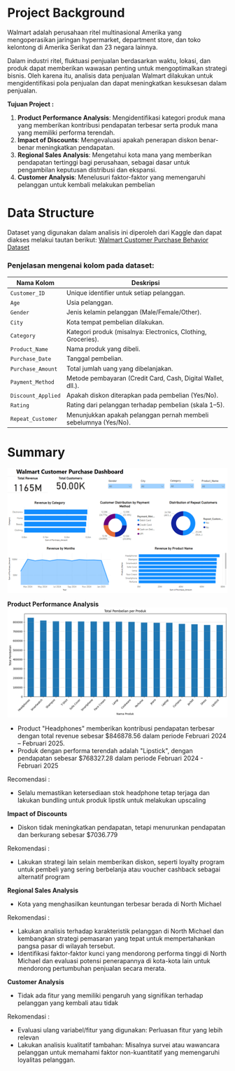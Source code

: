 # Project Background

Walmart adalah perusahaan ritel multinasional Amerika yang mengoperasikan jaringan hypermarket, department store, dan toko kelontong di Amerika Serikat dan 23 negara lainnya.

Dalam industri ritel, fluktuasi penjualan berdasarkan waktu, lokasi, dan produk dapat memberikan wawasan penting untuk mengoptimalkan strategi bisnis. Oleh karena itu, analisis data penjualan Walmart dilakukan untuk mengidentifikasi pola penjualan dan dapat meningkatkan kesuksesan dalam penjualan.

**Tujuan Project :**
1. **Product Performance Analysis**: Mengidentifikasi kategori produk mana yang memberikan kontribusi pendapatan terbesar serta produk mana yang
memiliki performa terendah.
2. **Impact of Discounts**: Mengevaluasi apakah penerapan diskon benar-benar meningkatkan pendapatan.
3. **Regional Sales Analysis**: Mengetahui kota mana yang memberikan pendapatan tertinggi bagi perusahaan, sebagai dasar untuk pengambilan
keputusan distribusi dan ekspansi.
4. **Customer Analysis**: Menelusuri faktor-faktor yang memengaruhi pelanggan untuk kembali melakukan pembelian

# Data Structure
Dataset yang digunakan dalam analisis ini diperoleh dari Kaggle dan dapat diakses melakui tautan berikut: [Walmart Customer Purchase Behavior Dataset](https://www.kaggle.com/datasets/logiccraftbyhimanshi/walmart-customer-purchase-behavior-dataset)

### Penjelasan mengenai kolom pada dataset:
| Nama Kolom         | Deskripsi                                                                 |
|--------------------|---------------------------------------------------------------------------|
| `Customer_ID`      | Unique identifier untuk setiap pelanggan.                                 |
| `Age`              | Usia pelanggan.                                                           |
| `Gender`           | Jenis kelamin pelanggan (Male/Female/Other).                             |
| `City`             | Kota tempat pembelian dilakukan.                                          |
| `Category`         | Kategori produk (misalnya: Electronics, Clothing, Groceries).             |
| `Product_Name`     | Nama produk yang dibeli.                                                  |
| `Purchase_Date`    | Tanggal pembelian.                                                        |
| `Purchase_Amount`  | Total jumlah uang yang dibelanjakan.                                     |
| `Payment_Method`   | Metode pembayaran (Credit Card, Cash, Digital Wallet, dll.).              |
| `Discount_Applied` | Apakah diskon diterapkan pada pembelian (Yes/No).                        |
| `Rating`           | Rating dari pelanggan terhadap pembelian (skala 1–5).                     |
| `Repeat_Customer`  | Menunjukkan apakah pelanggan pernah membeli sebelumnya (Yes/No).          |

# Summary
![dashboard](dashboard2.png)

**Product Performance Analysis**
![Visualisasi1](output1.png)

- Product "Headphones" memberikan kontribusi pendapatan terbesar dengan total revenue sebesar $846878.56 dalam periode Februari 2024 – Februari 2025.
- Produk dengan performa terendah adalah "Lipstick", dengan pendapatan sebesar $768327.28 dalam periode Februari 2024 - Februari 2025

Recomendasi :
- Selalu memastikan ketersediaan stok headphone tetap terjaga dan lakukan bundling untuk produk lipstik untuk melakukan upscaling


**Impact of Discounts**
- Diskon tidak meningkatkan pendapatan, tetapi menurunkan pendapatan dan berkurang sebesar $7036.779

Rekomendasi :
- Lakukan strategi lain selain memberikan diskon, seperti loyalty program untuk pembeli yang sering berbelanja atau voucher cashback sebagai alternatif program

**Regional Sales Analysis**

- Kota yang menghasilkan keuntungan terbesar berada di North Michael

Rekomendasi :
- Lakukan analisis terhadap karakteristik pelanggan di North Michael dan kembangkan strategi pemasaran yang tepat untuk mempertahankan pangsa pasar di wilayah tersebut.
- Identifikasi faktor-faktor kunci yang mendorong performa tinggi di North Michael dan evaluasi potensi penerapannya di kota-kota lain untuk mendorong pertumbuhan penjualan secara merata.

**Customer Analysis**
- Tidak ada fitur yang memiliki pengaruh yang signifikan terhadap pelanggan yang kembali atau tidak

Rekomendasi :
- Evaluasi ulang variabel/fitur yang digunakan: Perluasan fitur yang lebih relevan
- Lakukan analisis kualitatif tambahan: Misalnya survei atau wawancara pelanggan untuk memahami faktor non-kuantitatif yang memengaruhi loyalitas pelanggan.
